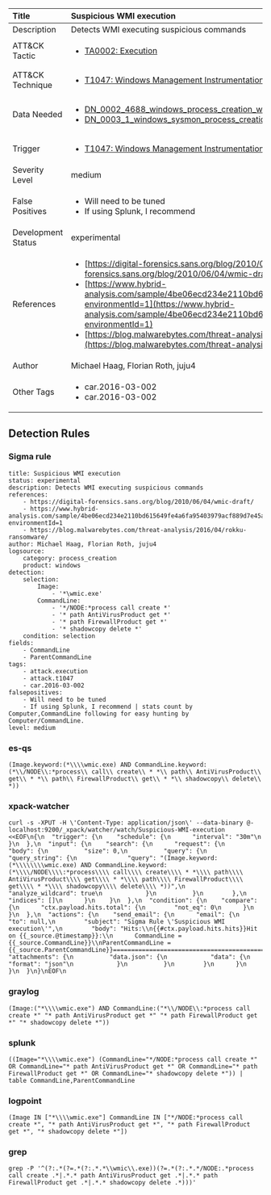 | Title                | Suspicious WMI execution                                                                                                                                                 |
|:---------------------|:------------------------------------------------------------------------------------------------------------------------------------------------------------|
| Description          | Detects WMI executing suspicious commands                                                                                                                                           |
| ATT&amp;CK Tactic    | <ul><li>[TA0002: Execution](https://attack.mitre.org/tactics/TA0002)</li></ul>  |
| ATT&amp;CK Technique | <ul><li>[T1047: Windows Management Instrumentation](https://attack.mitre.org/techniques/T1047)</li></ul>                             |
| Data Needed          | <ul><li>[DN_0002_4688_windows_process_creation_with_commandline](../Data_Needed/DN_0002_4688_windows_process_creation_with_commandline.md)</li><li>[DN_0003_1_windows_sysmon_process_creation](../Data_Needed/DN_0003_1_windows_sysmon_process_creation.md)</li></ul>                                                         |
| Trigger              | <ul><li>[T1047: Windows Management Instrumentation](../Triggers/T1047.md)</li></ul>  |
| Severity Level       | medium                                                                                                                                                 |
| False Positives      | <ul><li>Will need to be tuned</li><li>If using Splunk, I recommend | stats count by Computer,CommandLine following for easy hunting by Computer/CommandLine.</li></ul>                                                                  |
| Development Status   | experimental                                                                                                                                                |
| References           | <ul><li>[https://digital-forensics.sans.org/blog/2010/06/04/wmic-draft/](https://digital-forensics.sans.org/blog/2010/06/04/wmic-draft/)</li><li>[https://www.hybrid-analysis.com/sample/4be06ecd234e2110bd615649fe4a6fa95403979acf889d7e45a78985eb50acf9?environmentId=1](https://www.hybrid-analysis.com/sample/4be06ecd234e2110bd615649fe4a6fa95403979acf889d7e45a78985eb50acf9?environmentId=1)</li><li>[https://blog.malwarebytes.com/threat-analysis/2016/04/rokku-ransomware/](https://blog.malwarebytes.com/threat-analysis/2016/04/rokku-ransomware/)</li></ul>                                                          |
| Author               | Michael Haag, Florian Roth, juju4                                                                                                                                                |
| Other Tags           | <ul><li>car.2016-03-002</li><li>car.2016-03-002</li></ul> | 

## Detection Rules

### Sigma rule

```
title: Suspicious WMI execution
status: experimental
description: Detects WMI executing suspicious commands
references:
    - https://digital-forensics.sans.org/blog/2010/06/04/wmic-draft/
    - https://www.hybrid-analysis.com/sample/4be06ecd234e2110bd615649fe4a6fa95403979acf889d7e45a78985eb50acf9?environmentId=1
    - https://blog.malwarebytes.com/threat-analysis/2016/04/rokku-ransomware/
author: Michael Haag, Florian Roth, juju4
logsource:
    category: process_creation
    product: windows
detection:
    selection:
        Image:
            - '*\wmic.exe'
        CommandLine:
            - '*/NODE:*process call create *'
            - '* path AntiVirusProduct get *'
            - '* path FirewallProduct get *'
            - '* shadowcopy delete *'
    condition: selection
fields:
    - CommandLine
    - ParentCommandLine
tags:
    - attack.execution
    - attack.t1047
    - car.2016-03-002
falsepositives:
    - Will need to be tuned
    - If using Splunk, I recommend | stats count by Computer,CommandLine following for easy hunting by Computer/CommandLine.
level: medium

```





### es-qs
    
```
(Image.keyword:(*\\\\wmic.exe) AND CommandLine.keyword:(*\\/NODE\\:*process\\ call\\ create\\ * *\\ path\\ AntiVirusProduct\\ get\\ * *\\ path\\ FirewallProduct\\ get\\ * *\\ shadowcopy\\ delete\\ *))
```


### xpack-watcher
    
```
curl -s -XPUT -H \'Content-Type: application/json\' --data-binary @- localhost:9200/_xpack/watcher/watch/Suspicious-WMI-execution <<EOF\n{\n  "trigger": {\n    "schedule": {\n      "interval": "30m"\n    }\n  },\n  "input": {\n    "search": {\n      "request": {\n        "body": {\n          "size": 0,\n          "query": {\n            "query_string": {\n              "query": "(Image.keyword:(*\\\\\\\\wmic.exe) AND CommandLine.keyword:(*\\\\/NODE\\\\:*process\\\\ call\\\\ create\\\\ * *\\\\ path\\\\ AntiVirusProduct\\\\ get\\\\ * *\\\\ path\\\\ FirewallProduct\\\\ get\\\\ * *\\\\ shadowcopy\\\\ delete\\\\ *))",\n              "analyze_wildcard": true\n            }\n          }\n        },\n        "indices": []\n      }\n    }\n  },\n  "condition": {\n    "compare": {\n      "ctx.payload.hits.total": {\n        "not_eq": 0\n      }\n    }\n  },\n  "actions": {\n    "send_email": {\n      "email": {\n        "to": null,\n        "subject": "Sigma Rule \'Suspicious WMI execution\'",\n        "body": "Hits:\\n{{#ctx.payload.hits.hits}}Hit on {{_source.@timestamp}}:\\n      CommandLine = {{_source.CommandLine}}\\nParentCommandLine = {{_source.ParentCommandLine}}================================================================================\\n{{/ctx.payload.hits.hits}}",\n        "attachments": {\n          "data.json": {\n            "data": {\n              "format": "json"\n            }\n          }\n        }\n      }\n    }\n  }\n}\nEOF\n
```


### graylog
    
```
(Image:("*\\\\wmic.exe") AND CommandLine:("*\\/NODE\\:*process call create *" "* path AntiVirusProduct get *" "* path FirewallProduct get *" "* shadowcopy delete *"))
```


### splunk
    
```
((Image="*\\\\wmic.exe") (CommandLine="*/NODE:*process call create *" OR CommandLine="* path AntiVirusProduct get *" OR CommandLine="* path FirewallProduct get *" OR CommandLine="* shadowcopy delete *")) | table CommandLine,ParentCommandLine
```


### logpoint
    
```
(Image IN ["*\\\\wmic.exe"] CommandLine IN ["*/NODE:*process call create *", "* path AntiVirusProduct get *", "* path FirewallProduct get *", "* shadowcopy delete *"])
```


### grep
    
```
grep -P '^(?:.*(?=.*(?:.*.*\\wmic\\.exe))(?=.*(?:.*.*/NODE:.*process call create .*|.*.* path AntiVirusProduct get .*|.*.* path FirewallProduct get .*|.*.* shadowcopy delete .*)))'
```



